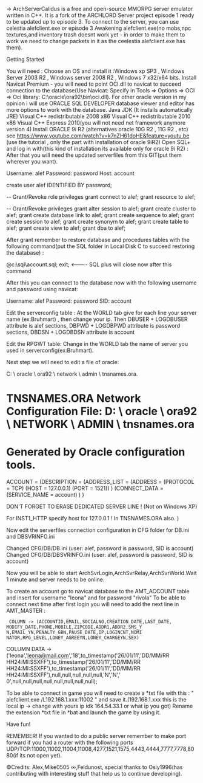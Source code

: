 ->  ArchServerCalidus is a free and open-source MMORPG server emulator written in C++. It is a fork of the ARCHLORD Server project episode 1 ready to be updated up to episode 3. To connect to the server, you can use celestia alefclient.exe or episode 3 Awakening alefclient.exe(no mobs,npc textures,and inventory trash doesnt work yet - in order to make them to work we need to change packets in it as the ceelestia alefclient.exe has them).

Getting Started

You will need :
Choose an OS and install it :Windows xp SP3 , Windows Server 2003 R2 , Windows server 2008 R2 , Windows 7 x32/x64 bits.
Install Navicat Premium - you will need to point OCI.dll to navicat to succeed connection to the database(Use Navicat:
Specify in Tools => Options => OCI => Oci library: C:\oracle\ora92\bin\oci.dll).
For other oracle version in my opinion i will use ORACLE SQL DEVELOPER database viewer and editor has more options to work with the database.
Java JDK (It installs automatically JRE)
Visual C++ redistributable 2008 x86
Visual C++ redistributable 2010 x86
Visual C++ Express 2010(you will not need net framework anymore version 4)
Install ORACLE 9i R2 (alternatives oracle 10G R2 , 11G R2 , etc) see https://www.youtube.com/watch?v=k7nZH61doHE&feature=youtu.be (use the tutorial , only the part with installation of oracle 9iR2)
Open SQL+ and log in with(this kind of installation its available only for oracle 9i R2) :
After that you will need the updated serverfiles from this GIT(put them wherever you want).


Username: alef
Password: password
Host: account

create user alef IDENTIFIED BY password;

-- Grant/Revoke role privileges
grant connect to alef;
grant resource to alef;

-- Grant/Revoke privileges
grant alter session to alef;
grant create cluster to alef;
grant create database link to alef;
grant create sequence to alef;
grant create session to alef;
grant create synonym to alef;
grant create table to alef;
grant create view to alef;
grant dba to alef;

After grant remember to restore database and procedures tables with the following command(put the SQL folder in Local Disk C to succeed restoring the database) :

@c:\sql\account.sql;
exit;    <---- SQL plus will close now after this command

After this you can connect to the database now with the following username and password using navicat:

Username: alef
Password: password
SID: account


Edit the serverconfig table :
At the WORLD tab give for each line your server name (ex:Bruhmart) , then change your ip.
Then DBUSER + LOGDBUSER attribute is alef
     sections, DBPWD + LOGDBPWD attribute is password
     sections, DBDSN + LOGDBDSN attribute is account
     
Edit the RPGWT table:
Change in the WORLD tab the name of server you used in serverconfig(ex:Bruhmart).


Next step we will need to edit a file of oracle:

C: \ oracle \ ora92 \ network \ admin \ tnsnames.ora.


# TNSNAMES.ORA Network Configuration File: D: \ oracle \ ora92 \ NETWORK \ ADMIN \ tnsnames.ora
# Generated by Oracle configuration tools.
ACCOUNT =
(DESCRIPTION =
(ADDRESS_LIST =
(ADDRESS = (PROTOCOL = TCP) (HOST = 127.0.0.1) (PORT = 1521))
)
(CONNECT_DATA =
(SERVICE_NAME = account)
)
)

DON'T FORGET TO ERASE DEDICATED SERVER LINE ! (Not on Windows XP)

For INST1_HTTP specify host for 127.0.0.1 ! In TNSNAMES.ORA also.   )

Now edit the serverfiles connection configuration in CFG folder for DB.ini and DBSVRINFO.ini

Changed CFG/DB/DB.ini (user: alef, password is password, SID is account)
Changed CFG/DB/DBSVRINFO.ini (user: alef, password is password, SID is account)


Now you will be able to start ArchSvrLogin,ArchSvrRelay,ArchSvrWorld.Wait 1 minute and server needs to be online.

To create an account go to navicat database to the AMT_ACCOUNT table and insert for username "leona" and for password "rivola"
To be able to connect next time after first login you will need to add the next line in AMT_MASTER :

     COLUMN -> (ACCOUNTID,EMAIL,SOCIALNO,CREATION_DATE,LAST_DATE, MODIFY_DATE,PHONE,MOBILE,ZIPCODE,ADDR1,ADDR2,SMS_Y N,EMAIL_YN,PENALTY_GBN,PAUSE_DATE,IP,LOGINCNT,NOMI NATOR,RPG_LEVEL,LONEY_AGREEYN,LONEY_CHARGEYN,SEX)
COLUMN DATA -> ('leona','leona@mail.com','18',to_timestamp('26/01/11','DD/MM/RR HH24:MI:SSXFF'),to_timestamp('26/01/11','DD/MM/RR HH24:MI:SSXFF'),to_timestamp('26/01/11','DD/MM/RR HH24:MI:SSXFF'),null,null,null,null,null,'N','N',' 0',null,null,null,null,null,null,null,null);

To be able to connect in game you will need to create a *txt file with this : " alefclient.exe /L192.168.1.xxx:11002 "  and save it.(192.168.1.xxx this is the local ip -> change with yours ip idk 164.54.33.1  or what ip you got)
Rename the  extension *txt file in *bat and launch the game by using it.


Have fun!


REMEMBER!
If you wanted to do a public server remember to make port forward if you had a router with the following ports UDP/TCP:11000,11002,11004,11008,4277,1521,1575,4443,4444,7777,7778,8080(if its not open yet).


©Credits: Alex,Mike0505 ∞,Feldunost, special thanks to Osiy1996(has contributing with interesting stuff that help us to continue developing).
